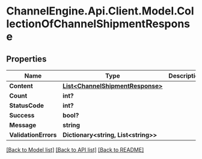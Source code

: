 # ChannelEngine.Api.Client.Model.CollectionOfChannelShipmentResponse
## Properties

Name | Type | Description | Notes
------------ | ------------- | ------------- | -------------
**Content** | [**List&lt;ChannelShipmentResponse&gt;**](ChannelShipmentResponse.md) |  | [optional] 
**Count** | **int?** |  | [optional] 
**StatusCode** | **int?** |  | [optional] 
**Success** | **bool?** |  | [optional] 
**Message** | **string** |  | [optional] 
**ValidationErrors** | **Dictionary&lt;string, List&lt;string&gt;&gt;** |  | [optional] 

[[Back to Model list]](../README.md#documentation-for-models) [[Back to API list]](../README.md#documentation-for-api-endpoints) [[Back to README]](../README.md)

